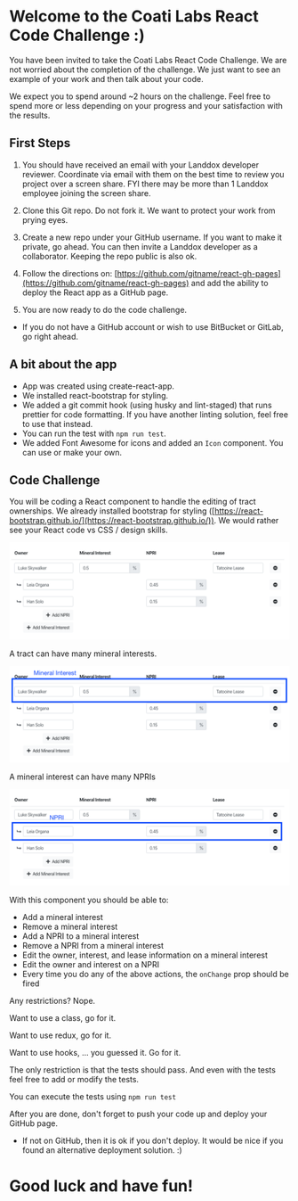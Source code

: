# Welcome to the Coati Labs React Code Challenge :)

You have been invited to take the Coati Labs React Code Challenge. We are not worried about the completion of the challenge. We just want to see an example of your work and then talk about your code.

We expect you to spend around ~2 hours on the challenge. Feel free to spend more or less depending on your progress and your satisfaction with the results.

## First Steps

1. You should have received an email with your Landdox developer reviewer. Coordinate via email with them on the best time to review you project over a screen share. FYI there may be more than 1 Landdox employee joining the screen share.

2. Clone this Git repo. Do not fork it. We want to protect your work from prying eyes.

3. Create a new repo under your GitHub username. If you want to make it private, go ahead. You can then invite a Landdox developer as a collaborator. Keeping the repo public is also ok.

4. Follow the directions on: [https://github.com/gitname/react-gh-pages](https://github.com/gitname/react-gh-pages) and add the ability to deploy the React app as a GitHub page.

5. You are now ready to do the code challenge.

- If you do not have a GitHub account or wish to use BitBucket or GitLab, go right ahead.

## A bit about the app

* App was created using create-react-app.
* We installed react-bootstrap for styling.
* We added a git commit hook (using husky and lint-staged) that runs prettier for code formatting. If you have another linting solution, feel free to use that instead.
* You can run the test with `npm run test`.
* We added Font Awesome for icons and added an `Icon` component. You can use or make your own.

## Code Challenge

You will be coding a React component to handle the editing of tract ownerships. We already installed bootstrap for styling ([https://react-bootstrap.github.io/](https://react-bootstrap.github.io/)). We would rather see your React code vs CSS / design skills.

![](./component.png)

A tract can have many mineral interests.

![](./mineral_interest.png)

A mineral interest can have many NPRIs

![](./npri.png)

With this component you should be able to:

- Add a mineral interest
- Remove a mineral interest
- Add a NPRI to a mineral interest
- Remove a NPRI from a mineral interest
- Edit the owner, interest, and lease information on a mineral interest
- Edit the owner and interest on a NPRI
- Every time you do any of the above actions, the `onChange` prop should be fired

Any restrictions? Nope.

Want to use a class, go for it.

Want to use redux, go for it.

Want to use hooks, ... you guessed it. Go for it.

The only restriction is that the tests should pass. And even with the tests feel free to add or modify the tests.

You can execute the tests using `npm run test`

After you are done, don't forget to push your code up and deploy your GitHub page.

- If not on GitHub, then it is ok if you don't deploy. It would be nice if you found an alternative deployment solution. :)

# Good luck and have fun!
